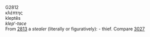 G2812  
κλέπτης  
kleptēs  
*klep‘-tace*  
From [2813](g2813) a *stealer* (literally or figuratively): - thief.
Compare [3027](g3027)  
